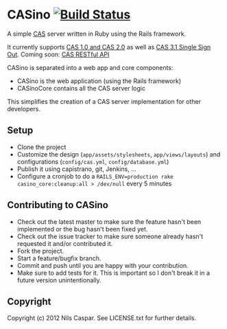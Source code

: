 # CASino [![Build Status](https://secure.travis-ci.org/pencil/CASino.png?branch=master)](https://travis-ci.org/pencil/CASino)

A simple [CAS](http://www.jasig.org/cas) server written in Ruby using the Rails framework.

It currently supports [CAS 1.0 and CAS 2.0](http://www.jasig.org/cas/protocol) as well as [CAS 3.1 Single Sign Out](https://wiki.jasig.org/display/CASUM/Single+Sign+Out). Coming soon: [CAS RESTful API](https://wiki.jasig.org/display/CASUM/RESTful+API)

CASino is separated into a web app and core components:

* CASino is the web application (using the Rails framework)
* CASinoCore contains all the CAS server logic

This simplifies the creation of a CAS server implementation for other developers.

## Setup

* Clone the project
* Customize the design (`app/assets/stylesheets`, `app/views/layouts`) and configurations (`config/cas.yml`, `config/database.yml`)
* Publish it using capistrano, git, Jenkins, ...
* Configure a cronjob to do a `RAILS_ENV=production rake casino_core:cleanup:all > /dev/null` every 5 minutes

## Contributing to CASino

* Check out the latest master to make sure the feature hasn't been implemented or the bug hasn't been fixed yet.
* Check out the issue tracker to make sure someone already hasn't requested it and/or contributed it.
* Fork the project.
* Start a feature/bugfix branch.
* Commit and push until you are happy with your contribution.
* Make sure to add tests for it. This is important so I don't break it in a future version unintentionally.

## Copyright

Copyright (c) 2012 Nils Caspar. See LICENSE.txt for further details.
